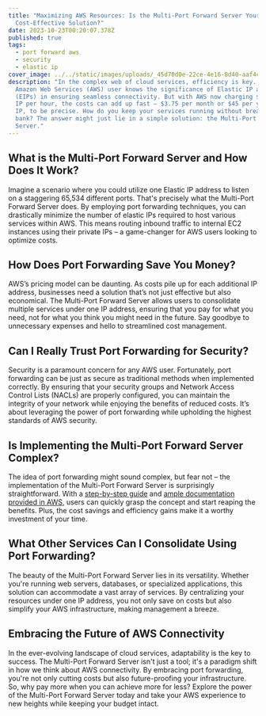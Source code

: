 ```yaml
---
title: "Maximizing AWS Resources: Is the Multi-Port Forward Server Your
  Cost-Effective Solution?"
date: 2023-10-23T00:20:07.378Z
published: true
tags:
  - port forward aws
  - security
  - elastic ip
cover_image: ../../static/images/uploads/_45d70d0e-22ce-4e16-8d40-aaf4cbb70975.jpeg
description: "In the complex web of cloud services, efficiency is key. Every
  Amazon Web Services (AWS) user knows the significance of Elastic IP addresses
  (EIPs) in ensuring seamless connectivity. But with AWS now charging $0.005 per
  IP per hour, the costs can add up fast – $3.75 per month or $45 per year per
  IP, to be precise. How do you keep your services running without breaking the
  bank? The answer might just lie in a simple solution: the Multi-Port Forward
  Server."
---
```

## What is the Multi-Port Forward Server and How Does It Work?

Imagine a scenario where you could utilize one Elastic IP address to listen on a staggering 65,534 different ports. That's precisely what the Multi-Port Forward Server does. By employing port forwarding techniques, you can drastically minimize the number of elastic IPs required to host various services within AWS. This means routing inbound traffic to internal EC2 instances using their private IPs – a game-changer for AWS users looking to optimize costs.

## How Does Port Forwarding Save You Money?

AWS’s pricing model can be daunting. As costs pile up for each additional IP address, businesses need a solution that’s not just effective but also economical. The Multi-Port Forward Server allows users to consolidate multiple services under one IP address, ensuring that you pay for what you need, not for what you think you might need in the future. Say goodbye to unnecessary expenses and hello to streamlined cost management.

## Can I Really Trust Port Forwarding for Security?

Security is a paramount concern for any AWS user. Fortunately, port forwarding can be just as secure as traditional methods when implemented correctly. By ensuring that your security groups and Network Access Control Lists (NACLs) are properly configured, you can maintain the integrity of your network while enjoying the benefits of reduced costs. It’s about leveraging the power of port forwarding while upholding the highest standards of AWS security.

## Is Implementing the Multi-Port Forward Server Complex?

The idea of port forwarding might sound complex, but fear not – the implementation of the Multi-Port Forward Server is surprisingly straightforward. With a [step-by-step guide](https://termilus.com/aws-and-azure-multi-port-forward-setup-and-config-updated-2022/) and [ample documentation provided in AWS](https://aws.amazon.com/marketplace/pp/prodview-of6usifaxnkcw), users can quickly grasp the concept and start reaping the benefits. Plus, the cost savings and efficiency gains make it a worthy investment of your time.

## What Other Services Can I Consolidate Using Port Forwarding?

The beauty of the Multi-Port Forward Server lies in its versatility. Whether you're running web servers, databases, or specialized applications, this solution can accommodate a vast array of services. By centralizing your resources under one IP address, you not only save on costs but also simplify your AWS infrastructure, making management a breeze.

## Embracing the Future of AWS Connectivity

In the ever-evolving landscape of cloud services, adaptability is the key to success. The Multi-Port Forward Server isn't just a tool; it's a paradigm shift in how we think about AWS connectivity. By embracing port forwarding, you're not only cutting costs but also future-proofing your infrastructure. So, why pay more when you can achieve more for less? Explore the power of the Multi-Port Forward Server today and take your AWS experience to new heights while keeping your budget intact.